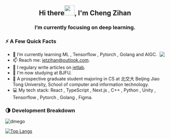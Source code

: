 <h2 align="center">Hi there<img src="https://cdn.jsdelivr.net/gh/dmego/images/img/Hi.gif" height="32" />, I'm Cheng Zihan </h2>
<h3 align="center">I’m currently focusing on deep learning.</h3>

### ⚡️ A Few Quick Facts

<img align="right" src="https://readme-stats-dmego.vercel.app/api?username=inannan423&show_icons=true&icon_color=1573B3&hide_title=true&text_color=718096&bg_color=00000000&hide_border=true"/>

<ul>
    <li> 🌱 I’m currently learning ML , Tensorflow , Pytorch , Golang and AIGC.</li>
    <li> 📫 Reach me: <a href="mailto:jetzihan@outlook.com">jetzihan@outlook.com</a>.</li>
    <li> 📝 I regulary write articles on <a href="https://www.jet-lab.site/">jetlab</a>.</li>
    <li> 🏫 I'm now studying at BJFU.</li>
    <li> 🚝 A prospective graduate student majoring in CS at 北交大 Beijing Jiao Tong University, School of computer and information technology.</li>
    <li> 💻 My tech stack: React , TypeScript , Next.js , C++ , Python , Unity , Tensorflow , Pytorch , Golang , Figma.</li>
</ul>

### 🌗 Development Breakdown

<img src="https://komarev.com/ghpvc/?username=inannan423" alt="dmego" />

 [![Top Langs](https://github-readme-stats.vercel.app/api/top-langs/?username=inannan423&layout=compact)](https://github.com/anuraghazra/github-readme-stats)
